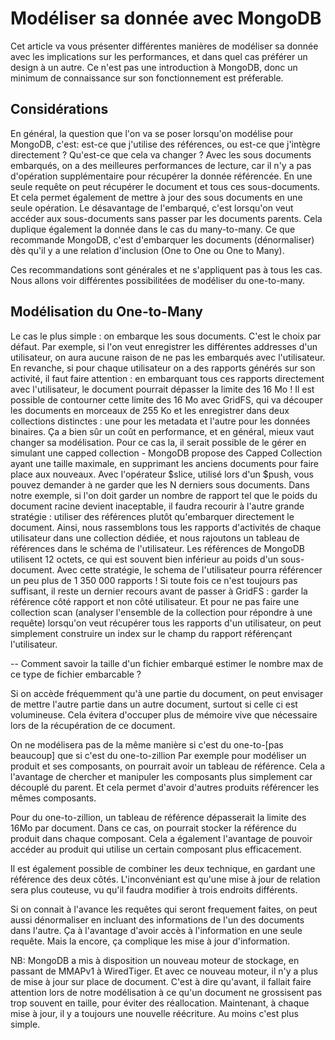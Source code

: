 # Modéliser sa donnée avec MongoDB

Cet article va vous présenter différentes manières de modéliser sa donnée avec les implications sur les performances, et dans quel cas préférer un design à un autre. Ce n'est pas une introduction à MongoDB, donc un minimum de connaissance sur son fonctionnement est préferable.

## Considérations

En général, la question que l'on va se poser lorsqu'on modélise pour MongoDB, c'est: est-ce que j'utilise des références, ou est-ce que j'intègre directement ?
Qu'est-ce que cela va changer ?
Avec les sous documents embarqués, on a des meilleures performances de lecture, car il n'y a pas d'opération supplémentaire pour récupérer la donnée référencée. En une seule requête on peut récupérer le document et tous ces sous-documents. Et cela permet également de mettre à jour des sous documents en une seule opération. Le désavantage de l'embarqué, c'est lorsqu'on veut accéder aux sous-documents sans passer par les documents parents. Cela duplique également la donnée dans le cas du many-to-many.
Ce que recommande MongoDB, c'est d'embarquer les documents (dénormaliser) dès qu'il y a une relation d'inclusion (One to One ou One to Many).

Ces recommandations sont générales et ne s'appliquent pas à tous les cas. Nous allons voir différentes possibilitées de modéliser du one-to-many.

## Modélisation du One-to-Many

Le cas le plus simple : on embarque les sous documents. C'est le choix par défaut.
Par exemple, si l'on veut enregistrer les différentes addresses d'un utilisateur, on aura aucune raison de ne pas les embarqués avec l'utilisateur.
En revanche, si pour chaque utilisateur on a des rapports générés sur son activité, il faut faire attention :
en embarquant tous ces rapports directement avec l'utilisateur, le document pourrait dépasser la limite des 16 Mo ! Il est possible de contourner cette limite des 16 Mo avec GridFS, qui va découper les documents en morceaux de 255 Ko et les enregistrer dans deux collections distinctes : une pour les metadata et l'autre pour les données binaires. Ça a bien sûr un coût en performance, et en général, mieux vaut changer sa modélisation.
Pour ce cas la, il serait possible de le gérer en simulant une capped collection - MongoDB propose des Capped Collection ayant une taille maximale, en supprimant les anciens documents pour faire place aux nouveaux. Avec l'opérateur $slice, utilisé lors d'un $push, vous pouvez demander à ne garder que les N derniers sous documents.
Dans notre exemple, si l'on doit garder un nombre de rapport tel que le poids du document racine devient inaceptable, il faudra recourir à l'autre grande stratégie : utiliser des références plutôt qu'embarquer directement le document.
Ainsi, nous rassemblons tous les rapports d'activités de chaque utilisateur dans une collection dédiée, et nous rajoutons un tableau de références dans le schéma de l'utilisateur. Les références de MongoDB utilisent 12 octets, ce qui est souvent bien inférieur au poids d'un sous-document. Avec cette stratégie, le schema de l'utilisateur pourra référencer un peu plus de 1 350 000 rapports !
Si toute fois ce n'est toujours pas suffisant, il reste un dernier recours avant de passer à GridFS : garder la référence côté rapport et non côté utilisateur. Et pour ne pas faire une collection scan (analyser l'ensemble de la collection pour répondre à une requête) lorsqu'on veut récupérer tous les rapports d'un utilisateur, on peut simplement construire un index sur le champ du rapport référençant l'utilisateur.


-- Comment savoir la taille d'un fichier embarqué estimer le nombre max de ce type de fichier embarcable ?

Si on accède fréquemment qu'à une partie du document, on peut envisager de mettre l'autre partie dans un autre document, surtout si celle ci est volumineuse. Cela évitera d'occuper plus de mémoire vive que nécessaire lors de la récupération de ce document.

On ne modélisera pas de la même manière si c'est du one-to-[pas beaucoup] que si c'est du one-to-zillion
Par exemple pour modéliser un produit et ses composants, on pourrait avoir un tableau de référence. Cela a l'avantage de chercher et manipuler les composants plus simplement car découplé du parent. Et cela permet d'avoir d'autres produits référencer les mêmes composants.

Pour du one-to-zillion, un tableau de référence dépasserait la limite des 16Mo par document. Dans ce cas, on pourrait stocker la référence du produit dans chaque composant. Cela a également l'avantage de pouvoir accéder au produit qui utilise un certain composant plus efficacement.

Il est également possible de combiner les deux technique, en gardant une référence des deux côtés. L'inconvéniant est qu'une mise à jour de relation sera plus couteuse, vu qu'il faudra modifier à trois endroits différents.

Si on connait à l'avance les requêtes qui seront frequement faites, on peut aussi dénormaliser en incluant des informations de l'un des documents dans l'autre. Ça à l'avantage d'avoir accès à l'information en une seule requête. Mais la encore, ça complique les mise à jour d'information.

NB:
MongoDB a mis à disposition un nouveau moteur de stockage, en passant de MMAPv1 à WiredTiger. Et avec ce nouveau moteur, il n'y a plus de mise à jour sur place de document. C'est à dire qu'avant, il fallait faire attention lors de notre modélisation à ce qu'un document ne grossisent pas trop souvent en taille, pour éviter des réallocation. Maintenant, à chaque mise à jour, il y a toujours une nouvelle réécriture. Au moins c'est plus simple.
